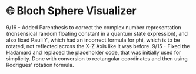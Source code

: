 # 🌐 Bloch Sphere Visualizer
9/16 - Added Parenthesis to correct the complex number representation (nonsensical random floating constant in a quantum state expression), and also fixed Pauli Y, which had an incorrect formula for phi, which is to be rotated, not reflected across the X-Z Axis like it was before.
9/15 - Fixed the Hadamard and replaced the placeholder code, that was initially used for simplicity. Done with conversion to rectangular coordinates and then using Rodrigues' rotation formula.
